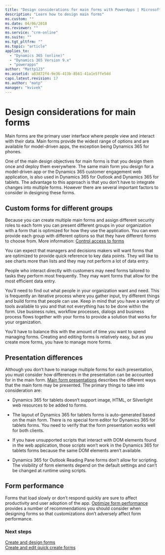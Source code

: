 ```yaml
---
title: "Design considerations for main forms with PowerApps | MicrosoftDocs"
description: "Learn how to design main forms"
ms.custom: ""
ms.date: 04/06/2018
ms.reviewer: ""
ms.service: "crm-online"
ms.suite: ""
ms.tgt_pltfrm: ""
ms.topic: "article"
applies_to: 
  - "Dynamics 365 (online)"
  - "Dynamics 365 Version 9.x"
  - "powerapps"
author: "Mattp123"
ms.assetid: a83872f4-9e36-413b-8561-41a1e5ffe5dd
caps.latest.revision: 17
ms.author: "matp"
manager: "kvivek"
---
```

# Design considerations for main forms

Main forms are the primary user interface where people view and interact with their data. Main forms provide the widest range of options and are available for model-driven apps, the exception being Dynamics 365 for phones.  
  
 One of the main design objectives for main forms is that you design them once and deploy them everywhere. The same main form you design for a model-driven app or the Dynamics 365 customer engagement web application, is also used in Dynamics 365 for Outlook and Dynamics 365 for tablets. The advantage to this approach is that you don’t have to integrate changes into multiple forms. However there are several important factors to consider in designing these forms.  
  
<a name="BKMK_CustomFormsForGroups"></a>   

## Custom forms for different groups  
 Because you can create multiple main forms and assign different security roles to each form you can present different groups in your organization with a form that is optimized for how they use the application. You can even provide each group with different options so that they have different forms to choose from. More information: [Control access to forms](control-access-forms.md)  
  
 You can expect that managers and decisions makers will want forms that are optimized to provide quick reference to key data points. They will like to see charts more than lists and they may not perform a lot of data entry.  
  
 People who interact directly with customers may need forms tailored to tasks they perform most frequently. They may want forms that allow for the most efficient data entry.  
  
 You’ll need to find out what people in your organization want and need. This is frequently an iterative process where you gather input, try different things and build forms that people can use. Keep in mind that you have a variety of tools available to you and that not everything has to be done within the form. Use business rules, workflow processes, dialogs and business process flows together with your forms to provide a solution that works for your organization.  
  
 You’ll have to balance this with the amount of time you want to spend managing forms. Creating and editing forms is relatively easy, but as you create more forms, you have to manage more forms.  
  
<a name="BKMK_PresentationDifferences"></a>   
## Presentation differences  
 Although you don’t have to manage multiple forms for each presentation, you must consider how differences in the presentation can be accounted for in the main form. [Main form presentations](main-form-presentations.md) describes the different ways that the main form may be presented. The primary things to take into consideration are:  
  
- Dynamics 365 for tablets doesn’t support image, HTML, or Silverlight web resources to be added to forms.  
  
-   The layout of Dynamics 365 for tablets forms is auto-generated based on the main form. There is no special form editor for Dynamics 365 for tablets forms. You need to verify that the form presentation works well for both clients.  
  
-   If you have unsupported scripts that interact with DOM elements found in the web application, those scripts won’t work in the Dynamics 365 for tablets forms because the same DOM elements aren’t available.  
  
- Dynamics 365 for Outlook Reading Pane forms don’t allow for scripting. The visibility of form elements depend on the default settings and can’t be changed at runtime using scripts.  
  
<a name="BKMK_FormPerformance"></a>   
## Form performance  
 Forms that load slowly or don’t respond quickly are sure to affect productivity and user adoption of the app. [Optimize form performance](optimize-form-performance.md) provides a number of recommendations you should consider when designing forms so that customizations don’t adversely affect form performance.  
  
### Next steps 
 [Create and design forms](create-design-forms.md)    
 [Create and edit quick create forms](create-edit-quick-create-forms.md)   

 
